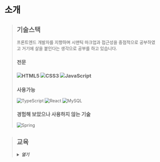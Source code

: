 <h1>소개</h1>
<blockquote>
  <h2>기술스택</h2>
  <p>
    프론트엔드 개발자를 지향하며 시맨틱 마크업과 접근성을 중점적으로 공부하였고 거기에 살을 붙인다는 생각으로 공부를 하고 있습니다.
  </p>
  <h3>전문<h3>
  <img src="https://img.shields.io/badge/HTML5-E34F26.svg?style=for-the-badge&logo=HTML5&logoColor=white" alt="HTML5" />
  <img src="https://img.shields.io/badge/CSS3-1572B6.svg?style=for-the-badge&logo=CSS3&logoColor=white" alt="CSS3"/>
  <img src="https://img.shields.io/badge/JavaScript-F7DF1E.svg?style=for-the-badge&logo=JavaScript&logoColor=black" alt="JavaScript"/>

  <h3>사용가능</h3>
  <img src="https://img.shields.io/badge/TypeScript-3178C6.svg?style=for-the-badge&logo=TypeScript&logoColor=white" alt="TypeScript"/>
  <img src="https://img.shields.io/badge/React-61DAFB.svg?style=for-the-badge&logo=React&logoColor=black" alt="React"/>
  <img src="https://img.shields.io/badge/MySQL-4479A1.svg?style=for-the-badge&logo=MySQL&logoColor=whitee" alt="MySQL"/>

  <h3>경험해 보았으나 사용하지 않는 기술</h3>
  <img src="https://img.shields.io/badge/Spring-6DB33F.svg?style=for-the-badge&logo=Spring&logoColor=white" alt="Spring"/>

</blockquote>
<blockquote>
  <h2>교육</h2>
  <details>
    <summary>
      <strong>
        <em>열기</em>
      </strong>
    </summary>
    <table>
      <colgroup>
        <col />
        <col />
        <col width="300"/>
      </colgroup>
      <thead>
        <tr>
          <th>
            교육기관
          </th>
          <th>
            과정
          </th>
          <th>
            내용
          </th>
        </tr>
      </thead>
      <tbody>
        <tr>
          <td rowspan="3">
            <img src="https://ssl.pstatic.net/static/m/mooc/p/partner/boostcrs/new_boostcourse_18.svg" width="80"/>
          </td>
          <td>
            <code>웹 UI 개발</code>
          </td>
          <td>
            <blockquote>
              <dl>
                <dt>
                  코스명
                </dt>
                <dd>
                  [부스트코스] 웹 UI 개발
                </dd>
                <dt>
                  언어 
                </dt>
                <dd>
                  HTML, CSS
                </dd>
                <dt>
                  기술 
                </dt>
                <dd>
                  웹 퍼블리싱, 시맨틱 마크업, 웹 접근성
                </dd>
              <dl>
              <details>
                <summary>
                  <em>이미지 및 링크<em>
                </summary>
                <a href="https://www.boostcourse.org/certificate/A20220307-418895">
                  <img src="https://github.com/saejinpark/saejinpark/assets/54755633/ef695292-ec38-42ca-86e0-97d0c132ca8b" width="300" alt="웹 UI 수료증"/>
                </a>
              </details>
            </blockquote>
          </td>
        </tr>
        <tr>
          <td>
            <code>웹 백엔드</code>
          </td>
          <td>
            <blockquote>
              <dl>
                <dt>
                  코스명
                </dt>
                <dd>
                  [부스트코스] 웹 백엔드
                </dd>
                <dt>
                  언어 
                </dt>
                <dd>
                  Java, Sql
                </dd>
                <dt>
                  기술 
                </dt>
                <dd>
                  Spring, MySQL
                </dd>
              <dl>
              <details>
                <summary>
                  <em>이미지 및 링크<em>
                </summary>
                <a href="http://www.boostcourse.org/certificate/A20220629-813783?langCode=ko">
                  <img src="https://github.com/saejinpark/saejinpark/assets/54755633/c4837ea3-f4f7-4e97-bdb6-dada4c028f8f" alt="웹 백엔드 수료증"/>
                </a>
              </details>
            </blockquote>
          </td>
        </tr>
        <tr>
          <td>
            <code>웹 풀스택</code>
          </td>
          <td>
            <blockquote>
              <dl>
                <dt>
                  코스명
                </dt>
                <dd>
                  [부스트코스] 웹프로그래밍
                </dd>
                <dt>
                  언어 
                </dt>
                <dd>
                  HTML, CSS, JavaScript, Java, Sql
                </dd>
                <dt>
                  기술 
                </dt>
                <dd>
                  웹 퍼블리싱, 시맨틱 마크업, 프론트엔드 개발, 웹 접근성, Spring, MySQL
                </dd>
              <dl>
              <details>
                <summary>
                  <em>이미지 및 링크<em>
                </summary>
                <a href="http://www.boostcourse.org/certificate/A20230202-228972?langCode=ko" />
                  <img src="https://github.com/saejinpark/saejinpark/assets/54755633/7eca5907-24b3-4d3f-a491-bfda4c17263d" alt="웹 풀스택 수료증"/>
                </a>
              </details>
            </blockquote>
          </td>
        </tr>
        <tr>
          <td>
            <img src="https://ssl.pstatic.net/static/dm/boostcamp/img/img_boostcamp_logo_m.png"  width="80"/>
          </td>
          <td>
            <code>Web·Mobile 챌린지</code>
          </td>
          <td>
            <blockquote>
              <ol>
                <li>버전관리도구(git과 GitHub)</li>
                <li>프로그래밍 언어 기본 : JavaScript</li>
                <li>개발 환경</li>
                <li>객체지향 프로그래밍</li>
                <li>함수형 프로그래밍</li>
                <li>비동기 프로그래밍</li>
                <li>프로그램 설계와 구조</li>
                <li>운영 체제와 컴퓨터 구조</li>
                <li>자료구조</li>
                <li>네트워크 프로그래밍</li>
              </ol>
              <details>
                <summary>이미지</summary>
                <img src="https://github.com/saejinpark/saejinpark/assets/54755633/6f105441-ceab-4bef-acd1-9afb5e227a6d" alt="수료증">
              </details>
            </blockquote>
          </td>
        </tr>
        <tr>
          <td>
            <img src="https://www.codesquad.kr/static/home1-7c5957508cc4189f879e921c33243e12.svg" width="80"/>
          </td>
          <td>
            <code>마스터즈 프론트엔드 코스</code>
          </td>
          <td>
            <blockquote>
              <h3>개인 프로젝트</h3>
              <dl>
                <dt>정적 페이지 개발</dt>
                <dd>
                  HTML, CSS, DOM, Event 기초<br /> 브라우저 렌더링, git, Node.JS 개발환경, DOM APIs, Event 중급, Templating, 웹 애니메이션,
                </dd>
                <dt>데이터 통신</dt>
                <dd>
                  디버깅, 데이터 fetching, 비동기 통신, API Server
                </dd>
                <dt>알고리즘 구현</dt>
                <dd>
                  ES Classes,비동기제어, Promise 패턴, 정렬, 탐색
                </dd>
                <dt>쇼핑몰 개발</dt>
                <dd>
                  ES Modules, 객체지향 자바스크립트. MVC와 의존성관리, 재사용컴포넌트
                </dd>
                <dt>인터랙티브 웹사이트</dt>
                <dd>
                  Event 고급제어, 커스텀 웹서버
                </dd>
                <dt>FE 세미나</dt>
                <dd>
                  JS 특징 파헤치기
                </dd>
              </dl>
              <h3>팀 프로젝트</h3>
              <dl>
                <dt>할 일 관리 서비스</dt>
                <dd>
                  FE 빌드 (웹팩, 바벨), 옵저버 패턴, 함수단위 프로그래밍
                </dd>
                <dt>할 일 관리 서비스</dt>
                <dd>
                  FE 빌드 (웹팩, 바벨), 옵저버 패턴, 함수단위 프로그래밍
                </dd>
                <dt>온라인 주문 서비스</dt>
                <dd>
                  타입스크립트, 에러핸들링
                </dd>
                <dt>상품 관리</dt>
                <dd>
                  클라이언트 상태관리, React 기초
                </dd>
                <dt>온라인 예약 서비스</dt>
                <dd>
                  리액트 훅, 리액트 스타일, 커스텀 훅, 상태관리
                </dd>
                <dt>이슈 관리 서비스</dt>
                <dd>
                  컴포넌트 기반 개발, 스토리 북, 최적화, 테스팅
                </dd>
              </dl>
            </blockquote>
          </td>
        </tr>
      </tbody>
    </table>
    <ul>
      <li>
        <blockquote>
          <dl>
            <dd>
              마스터즈
            </dd>
          </dl>
        </blockquote>
      </li>
    </ul>
  </details>
</blockquote>
